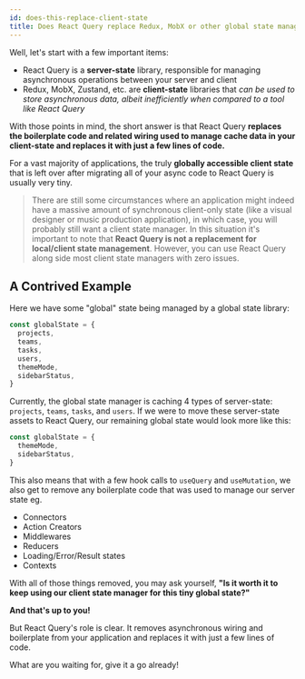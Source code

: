 ```yaml
---
id: does-this-replace-client-state
title: Does React Query replace Redux, MobX or other global state managers?
---
```


Well, let's start with a few important items:

- React Query is a **server-state** library, responsible for managing asynchronous operations between your server and client
- Redux, MobX, Zustand, etc. are **client-state** libraries that _can be used to store asynchronous data, albeit inefficiently when compared to a tool like React Query_

With those points in mind, the short answer is that React Query **replaces the boilerplate code and related wiring used to manage cache data in your client-state and replaces it with just a few lines of code.**

For a vast majority of applications, the truly **globally accessible client state** that is left over after migrating all of your async code to React Query is usually very tiny.

> There are still some circumstances where an application might indeed have a massive amount of synchronous client-only state (like a visual designer or music production application), in which case, you will probably still want a client state manager. In this situation it's important to note that **React Query is not a replacement for local/client state management**. However, you can use React Query along side most client state managers with zero issues.

## A Contrived Example

Here we have some "global" state being managed by a global state library:

```js
const globalState = {
  projects,
  teams,
  tasks,
  users,
  themeMode,
  sidebarStatus,
}
```

Currently, the global state manager is caching 4 types of server-state: `projects`, `teams`, `tasks`, and `users`. If we were to move these server-state assets to React Query, our remaining global state would look more like this:

```js
const globalState = {
  themeMode,
  sidebarStatus,
}
```

This also means that with a few hook calls to `useQuery` and `useMutation`, we also get to remove any boilerplate code that was used to manage our server state eg.

- Connectors
- Action Creators
- Middlewares
- Reducers
- Loading/Error/Result states
- Contexts

With all of those things removed, you may ask yourself, **"Is it worth it to keep using our client state manager for this tiny global state?"**

**And that's up to you!**

But React Query's role is clear. It removes asynchronous wiring and boilerplate from your application and replaces it with just a few lines of code.

What are you waiting for, give it a go already!
